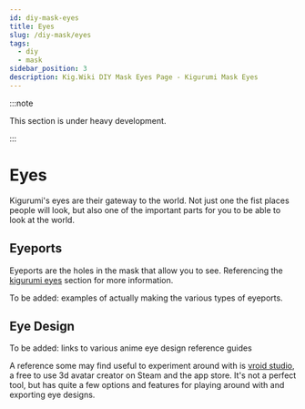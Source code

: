 ```yaml
---
id: diy-mask-eyes
title: Eyes
slug: /diy-mask/eyes
tags:
  - diy
  - mask
sidebar_position: 3
description: Kig.Wiki DIY Mask Eyes Page - Kigurumi Mask Eyes
---
```


:::note

This section is under heavy development.

:::

# Eyes

Kigurumi's eyes are their gateway to the world. Not just one the fist places people will look, but also one of the important parts for you to be able to look at the world.


## Eyeports

Eyeports are the holes in the mask that allow you to see. Referencing the [kigurumi eyes](/masks/kigurumi-eyes) section for more information.

To be added: examples of actually making the various types of eyeports.

## Eye Design

To be added: links to various anime eye design reference guides


A reference some may find useful to experiment around with is [vroid studio](https://vroid.com/studio), a free to use 3d avatar creator on Steam and the app store. It's not a perfect tool, but has quite a few options and features for playing around with and exporting eye designs.

